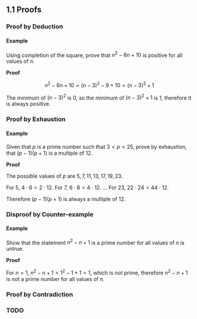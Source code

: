 ## 1.1 Proofs

### Proof by Deduction

#### Example

Using completion of the square, prove that $n^2-6n+10$ is positive for all values of $n$.

**Proof**

$$
n^2-6n+10=(n-3)^2-9+10=(n-3)^2+1
$$

The minimum of $(n-3)^2$ is $0$, so the minimum of $(n-3)^2+1$ is $1$, therefore it is always positive.

### Proof by Exhaustion

#### Example

Given that $p$ is a prime number such that $3<p<25$, prove by exhaustion, that $(p-1)(p+1)$ is a multiple of $12$.

**Proof**

The possible values of $p$ are $5,7,11,13,17,19,23$.

For $5$, $4\cdot6=2\cdot12$.
For $7$, $6\cdot8=4\cdot12$.
…
For $23$, $22\cdot 24=44 \cdot 12$.

Therefore $(p-1)(p+1)$ is always a multiple of 12.

### Disproof by Counter-example

#### Example

Show that the statement $n^2-n+1$ is a prime number for all values of $n$ is untrue.

**Proof**

For $n=1$, $n^2-n+1=1^2-1+1=1$, which is not prime, therefore $n^2-n+1$ is not a prime number for all values of $n$.

### Proof by Contradiction

### TODO